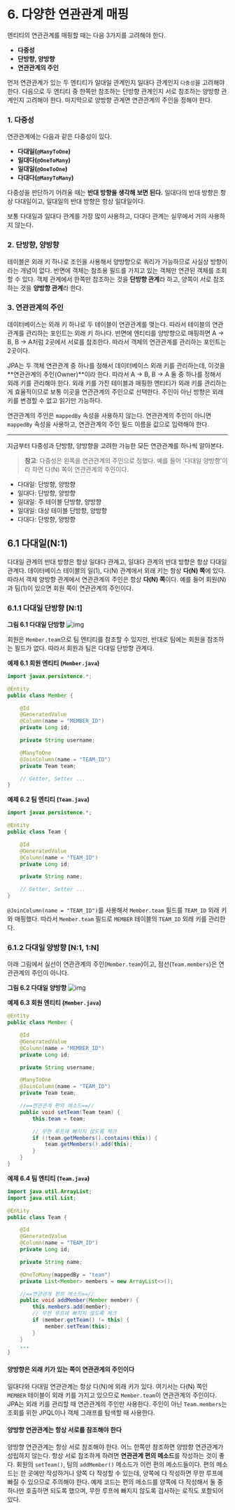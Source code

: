 # 6. 다양한 연관관계 매핑

엔티티의 연관관계를 매핑할 때는 다음 3가지를 고려해야 한다.

-   **다중성**
-   **단방향, 양방향**
-   **연관관계의 주인**

먼저 연관관계가 있는 두 엔티티가 일대일 관계인지 일대다 관계인지 `다중성`을 고려해야 한다. 다음으로 두 엔티티 중 한쪽만 참조하는 단방향 관계인지 서로 참조하는 양방향 관계인지 고려해야 한다. 마지막으로 양방향 관계면 연관관계의 주인을 정해야 한다.

### 1. 다중성

연관관계에는 다음과 같은 다중성이 있다.

-   **다대일(`@ManyToOne`)**
-   **일대다(`@OneToMany`)**
-   **일대일(`@OneToOne`)**
-   **다대다(`@ManyToMany`)**

다중성을 판단하기 어려울 때는 **반대 방향을 생각해 보면 된다.** 일대다의 반대 방향은 항상 다대일이고, 일대일의 반대 방향은 항상 일대일이다.

보통 다대일과 일대다 관계를 가장 많이 사용하고, 다대다 관계는 실무에서 거의 사용하지 않는다.

### 2. 단방향, 양방향

테이블은 외래 키 하나로 조인을 사용해서 양방향으로 쿼리가 가능하므로 사실상 방향이라는 개념이 없다. 반면에 객체는 참조용 필드를 가지고 있는 객체만 연관된 객체를 조회할 수 있다. 객체 관계에서 한쪽만 참조하는 것을 **단방향 관계**라 하고, 양쪽이 서로 참조하는 것을 **양방향 관계**라 한다.

### 3. 연관관계의 주인

데이터베이스는 외래 키 하나로 두 테이블이 연관관계를 맺는다. 따라서 테이블의 연관관계를 관리하는 포인트는 외래 키 하나다. 반면에 엔티티를 양방향으로 매핑하면 A -> B, B -> A처럼 2곳에서 서로를 참조한다. 따라서 객체의 연관관계를 관리하는 포인트는 2곳이다.

JPA는 두 객체 연관관계 중 하나를 정해서 데이터베이스 외래 키를 관리하는데, 이것을 **연관관계의 주인(Owner)**이라 한다. 따라서 A -> B, B -> A 둘 중 하나를 정해서 외래 키를 관리해야 한다. 외래 키를 가진 테이블과 매핑한 엔티티가 외래 키를 관리하는 게 효율적이므로 보통 이곳을 연관관계의 주인으로 선택한다. 주인이 아닌 방향은 외래 키를 변경할 수 없고 읽기만 가능하다.

연관관계의 주인은 `mappedBy` 속성을 사용하지 않는다. 연관관계의 주인이 아니면 `mappedBy` 속성을 사용하고, 연관관계의 주인 필드 이름을 값으로 입력해야 한다.

---

지금부터 다중성과 단방향, 양방향을 고려한 가능한 모든 연관관계를 하나씩 알아본다.

> **참고**: 다중성은 왼쪽을 연관관계의 주인으로 정했다. 예를 들어 '다대일 양방향'이라 하면 다(N) 쪽이 연관관계의 주인이다.

*   다대일: 단방향, 양방향
*   일대다: 단방향, 양방향
*   일대일: 주 테이블 단방향, 양방향
*   일대일: 대상 테이블 단방향, 양방향
*   다대다: 단방향, 양방향

## 6.1 다대일(N:1)

다대일 관계의 반대 방향은 항상 일대다 관계고, 일대다 관계의 반대 방향은 항상 다대일 관계다. 데이터베이스 테이블의 일(1), 다(N) 관계에서 외래 키는 항상 **다(N) 쪽**에 있다. 따라서 객체 양방향 관계에서 연관관계의 주인은 항상 **다(N) 쪽**이다. 예를 들어 회원(N)과 팀(1)이 있으면 회원 쪽이 연관관계의 주인이다.

### 6.1.1 다대일 단방향 [N:1]

**그림 6.1 다대일 단방향**
![img](https://lar542.github.io/img/post_img/JPA-2019-08-08-2.png)

회원은 `Member.team`으로 팀 엔티티를 참조할 수 있지만, 반대로 팀에는 회원을 참조하는 필드가 없다. 따라서 회원과 팀은 다대일 단방향 관계다.

**예제 6.1 회원 엔티티 (`Member.java`)**
```java
import javax.persistence.*;

@Entity
public class Member {

    @Id
    @GeneratedValue
    @Column(name = "MEMBER_ID")
    private Long id;

    private String username;

    @ManyToOne
    @JoinColumn(name = "TEAM_ID")
    private Team team;

    // Getter, Setter ...
}
```

**예제 6.2 팀 엔티티 (`Team.java`)**
```java
import javax.persistence.*;

@Entity
public class Team {

    @Id
    @GeneratedValue
    @Column(name = "TEAM_ID")
    private Long id;

    private String name;

    // Getter, Setter ...
}
```

`@JoinColumn(name = "TEAM_ID")`를 사용해서 `Member.team` 필드를 `TEAM_ID` 외래 키와 매핑했다. 따라서 `Member.team` 필드로 `MEMBER` 테이블의 `TEAM_ID` 외래 키를 관리한다.

### 6.1.2 다대일 양방향 [N:1, 1:N]

아래 그림에서 실선이 연관관계의 주인(`Member.team`)이고, 점선(`Team.members`)은 연관관계의 주인이 아니다.

**그림 6.2 다대일 양방향**
![img](https://oopy.lazyrockets.com/api/v2/notion/image?src=https%3A%2F%2Fs3-us-west-2.amazonaws.com%2Fsecure.notion-static.com%2F30ed9314-1269-4854-afeb-5f4f6c1c4dcf%2FUntitled.png&blockId=697375cb-d8c8-4d70-85d4-74374eccd405)

**예제 6.3 회원 엔티티 (`Member.java`)**
```java
@Entity
public class Member {

    @Id
    @GeneratedValue
    @Column(name = "MEMBER_ID")
    private Long id;

    private String username;

    @ManyToOne
    @JoinColumn(name = "TEAM_ID")
    private Team team;

    //==연관관계 편의 메소드==//
    public void setTeam(Team team) {
        this.team = team;

        // 무한 루프에 빠지지 않도록 체크
        if (!team.getMembers().contains(this)) {
            team.getMembers().add(this);
        }
    }
}
```

**예제 6.4 팀 엔티티 (`Team.java`)**
```java
import java.util.ArrayList;
import java.util.List;

@Entity
public class Team {

    @Id
    @GeneratedValue
    @Column(name = "TEAM_ID")
    private Long id;

    private String name;

    @OneToMany(mappedBy = "team")
    private List<Member> members = new ArrayList<>();

    //==연관관계 편의 메소드==//
    public void addMember(Member member) {
        this.members.add(member);
        // 무한 루프에 빠지지 않도록 체크
        if (member.getTeam() != this) {
            member.setTeam(this);
        }
    }
    ...
}
```

#### 양방향은 외래 키가 있는 쪽이 연관관계의 주인이다
일대다와 다대일 연관관계는 항상 다(N)에 외래 키가 있다. 여기서는 다(N) 쪽인 `MEMBER` 테이블이 외래 키를 가지고 있으므로 `Member.team`이 연관관계의 주인이다. JPA는 외래 키를 관리할 때 연관관계의 주인만 사용한다. 주인이 아닌 `Team.members`는 조회를 위한 JPQL이나 객체 그래프를 탐색할 때 사용한다.

#### 양방향 연관관계는 항상 서로를 참조해야 한다
양방향 연관관계는 항상 서로 참조해야 한다. 어느 한쪽만 참조하면 양방향 연관관계가 성립하지 않는다. 항상 서로 참조하게 하려면 **연관관계 편의 메소드**를 작성하는 것이 좋다. 회원의 `setTeam()`, 팀의 `addMember()` 메소드가 이런 편의 메소드들이다. 편의 메소드는 한 곳에만 작성하거나 양쪽 다 작성할 수 있는데, 양쪽에 다 작성하면 무한 루프에 빠질 수 있으므로 주의해야 한다. 예제 코드는 편의 메소드를 양쪽에 다 작성해서 둘 중 하나만 호출하면 되도록 했으며, 무한 루프에 빠지지 않도록 검사하는 로직도 포함되어 있다.